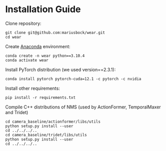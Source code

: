 # Installation Guide
Clone repository:

```
git clone git@github.com:mariusbock/wear.git
cd wear
```

Create [Anaconda](https://www.anaconda.com/products/distribution) environment:

```
conda create -n wear python==3.10.4
conda activate wear
```

Install PyTorch distribution (we used version==2.3.1):

```
conda install pytorch pytorch-cuda=12.1 -c pytorch -c nvidia
```

Install other requirements:
```
pip install -r requirements.txt
```

Compile C++ distributions of NMS (used by ActionFormer, TemporalMaxer and Tridet)

```
cd camera_baseline/actionformer/libs/utils
python setup.py install --user
cd ../../../..
cd camera_baseline/tridet/libs/utils
python setup.py install --user
cd ../../../..
```